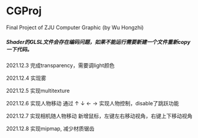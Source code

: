 # CGProj
Final Project of ZJU Computer Graphic (by Wu Hongzhi)

##### Shader的GLSL文件会存在编码问题，如果不能运行需要新建一个文件重新copy一下代码。

2021.12.3 完成transparency，需要调light颜色

2021.12.4 实现雾

2021.12.5 实现multitexture

2021.12.6 实现人物移动
通过 ↑ ↓ ← → 实现人物控制，disable了跳跃功能

2021.12.7 实现相机随人物移动
新增鼠标，左键左右移动视角，右键上下移动视角

2021.12.8 实现mipmap, 减少材质锯齿
